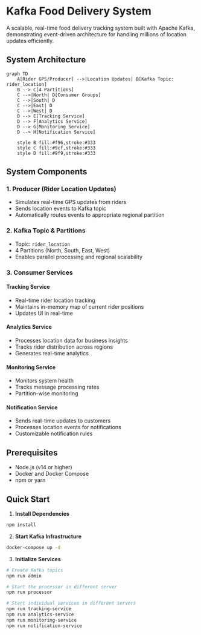 # Kafka Food Delivery System

A scalable, real-time food delivery tracking system built with Apache Kafka, demonstrating event-driven architecture for handling millions of location updates efficiently.

## System Architecture

```mermaid
graph TD
    A[Rider GPS/Producer] -->|Location Updates| B[Kafka Topic: rider_location]
    B --> C[4 Partitions]
    C -->|North| D[Consumer Groups]
    C -->|South| D
    C -->|East| D
    C -->|West| D
    D --> E[Tracking Service]
    D --> F[Analytics Service]
    D --> G[Monitoring Service]
    D --> H[Notification Service]
    
    style B fill:#f96,stroke:#333
    style C fill:#9cf,stroke:#333
    style D fill:#9f9,stroke:#333
```

## System Components

### 1. Producer (Rider Location Updates)
- Simulates real-time GPS updates from riders
- Sends location events to Kafka topic
- Automatically routes events to appropriate regional partition

### 2. Kafka Topic & Partitions
- Topic: `rider_location`
- 4 Partitions (North, South, East, West)
- Enables parallel processing and regional scalability

### 3. Consumer Services

#### Tracking Service
- Real-time rider location tracking
- Maintains in-memory map of current rider positions
- Updates UI in real-time

#### Analytics Service
- Processes location data for business insights
- Tracks rider distribution across regions
- Generates real-time analytics

#### Monitoring Service
- Monitors system health
- Tracks message processing rates
- Partition-wise monitoring

#### Notification Service
- Sends real-time updates to customers
- Processes location events for notifications
- Customizable notification rules

## Prerequisites
- Node.js (v14 or higher)
- Docker and Docker Compose
- npm or yarn

## Quick Start

1. **Install Dependencies**
```bash
npm install
```

2. **Start Kafka Infrastructure**
```bash
docker-compose up -d
```

3. **Initialize Services**
```bash
# Create Kafka topics
npm run admin

# Start the processor in different server
npm run processor

# Start individual services in different servers
npm run tracking-service
npm run analytics-service
npm run monitoring-service
npm run notification-service
```
